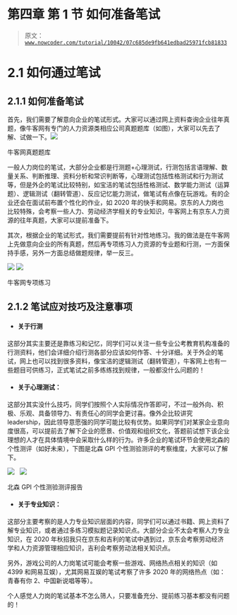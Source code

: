 # 第四章 第 1 节 如何准备笔试

> 原文：[`www.nowcoder.com/tutorial/10042/07c685de9fb641edbad25971fcb81833`](https://www.nowcoder.com/tutorial/10042/07c685de9fb641edbad25971fcb81833)

# 2.1 如何通过笔试

## 2.1.1 如何准备笔试

首先，我们需要了解意向企业的笔试形式。大家可以通过网上资料查询企业往年真题，像牛客网有专门的人力资源类相应公司真题题库（如图），大家可以先去了解、试做一下。![](img/00afcca96c568372fea8670e754b3af6.png)

牛客网真题题库

一般人力岗位的笔试，大部分企业都是行测题+心理测试，行测包括言语理解、数量关系、判断推理、资料分析和常识判断等，心理测试包括性格测试和行为测试等，但是外企的笔试比较特别，如宝洁的笔试包括性格测试、数学能力测试（运算题）、逻辑测试（翻转管道）、反应记忆能力测试，做笔试有点像在玩游戏。有的企业还会在面试前布置个性化的作业，如 2020 年的快手和网易。京东的人力岗也比较特殊，会考察一些人力、劳动经济学相关的专业知识，牛客网上有京东人力资源的往年真题，大家可以提前准备下。

其次，根据企业的笔试形式，我们需要提前有针对性地练习。我的做法是在牛客网上先做意向企业的所有真题，然后再专项练习人力资源的专业题和行测，一方面保持手感，另外一方面总结做题规律，举一反三。

![](img/af2c7a050a0a466e68f15816346e8344.png)
![](img/15d72555c5d3da3f2056896fd7adfb21.png)

牛客网专项练习

## 2.1.2 笔试应对技巧及注意事项

*   #### 关于行测

这部分其实主要还是靠练习和记忆，同学们可以关注一些专业公考教育机构准备的行测资料，他们会详细介绍行测各部分应该如何作答、十分详细。关于外企的笔试，网上也可以找到很多资料，像宝洁的逻辑测试（翻转管道），牛客网上也有一些题目可供练习，正式笔试之前多练练找到规律，一般都没什么问题的！

*   #### 关于心理测试：

这部分其实没什么技巧，同学们按照个人实际情况作答即可，不过一般外向、积极、乐观、具备领导力、有责任心的同学会更讨喜。像外企比较讲究 leadership，因此领导意愿强的同学可能比较有优势。如果同学们对某家企业意向度很高，可以提前去了解下企业的愿景、价值观和组织文化，答题前试想下该企业理想的人才在具体情境中会采取什么样的行为。许多企业的笔试环节会使用北森的个性测评（如好未来），下图是北森 GPI 个性测验测评的考察维度，大家可以了解下。

![](img/b81a13888436b58638cd27c560f50ea8.png)
  ![](img/56184f66dbe5eb12c95440e6e457595d.png)

北森 GPI 个性测验测评报告

*   #### 关于专业知识：

这部分主要考察的是人力专业知识层面的内容，同学们可以通过书籍、网上资料了解专业知识，或者通过多练习模拟题记录知识点。大部分企业不太会考察人力专业知识，在 2020 年秋招我只在京东和吉利的笔试中遇到过，京东会考察劳动经济学和人力资源管理相应知识，吉利会考察劳动法相关知识点。

另外，游戏公司的人力岗笔试可能会考察一些游戏、网络热点相关的知识（如 4399 和网易互娱），尤其网易互娱的笔试考察了许多 2020 年的网络热点（如：青春有你 2、中国新说唱等等）。

个人感觉人力岗的笔试基本不怎么筛人，只要准备充分、提前练习基本都没有问题的！
